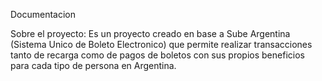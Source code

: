 Documentacion

Sobre el proyecto:
Es un proyecto creado en base a Sube Argentina (Sistema Unico de Boleto Electronico) que permite realizar transacciones tanto de recarga como de pagos de boletos con sus propios beneficios para cada tipo de persona en Argentina.
